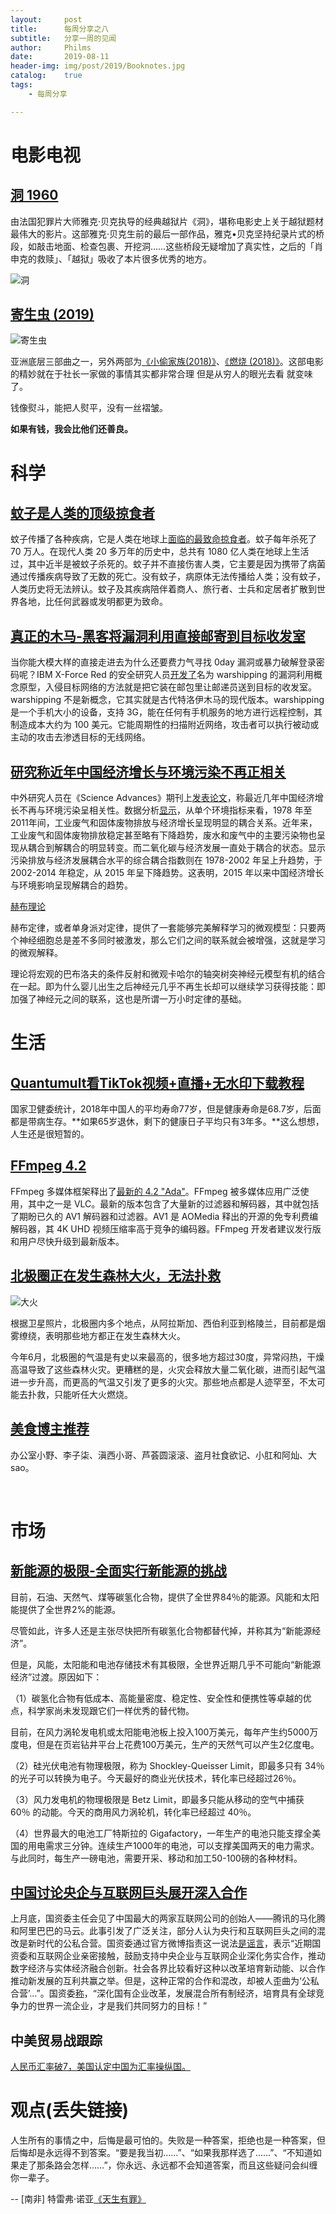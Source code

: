 ```yaml
---
layout:     post
title:      每周分享之八
subtitle:   分享一周的见闻
author:     Philms
date:       2019-08-11
header-img: img/post/2019/Booknotes.jpg
catalog: 	true
tags:
    - 每周分享 

---
```


# 电影电视

## [洞 1960](https://movie.douban.com/subject/1424334/)

由法国犯罪片大师雅克·贝克执导的经典越狱片《洞》，堪称电影史上关于越狱题材最伟大的影片。这部雅克·贝克生前的最后一部作品，雅克•贝克坚持纪录片式的桥段，如敲击地面、检查包裹、开挖洞……这些桥段无疑增加了真实性，之后的「肖申克的救赎」、「越狱」吸收了本片很多优秀的地方。

![洞](https://img1.doubanio.com/view/photo/s_ratio_poster/public/p2497389079.jpg)

## [寄生虫 (2019)](https://movie.douban.com/subject/27010768/)     

![寄生虫](https://img1.doubanio.com/view/photo/s_ratio_poster/public/p2557391568.jpg)

亚洲底层三部曲之一，另外两部为[《小偷家族(2018)》](https://movie.douban.com/subject/27622447/)、[《燃烧 (2018)》](https://movie.douban.com/subject/26842702/)。这部电影的精妙就在于社长一家做的事情其实都非常合理 但是从穷人的眼光去看 就变味了。

钱像熨斗，能把人熨平，没有一丝褶皱。

**如果有钱，我会比他们还善良。**

# 科学

## [**蚊子是人类的顶级掠食者**](https://www.solidot.org/story?sid=61610)

蚊子传播了各种疾病，它是人类在地球上[面临的最致命掠食者](https://www.nytimes.com/2019/07/27/opinion/sunday/mosquitoes-malaria-zika-history.html)。蚊子每年杀死了 70 万人。在现代人类 20 多万年的历史中，总共有 1080 亿人类在地球上生活过，其中近半是被蚊子杀死的。蚊子并不直接伤害人类，它主要是因为携带了病菌通过传播疾病导致了无数的死亡。没有蚊子，病原体无法传播给人类；没有蚊子，人类历史将无法辨认。蚊子及其疾病陪伴着商人、旅行者、士兵和定居者扩散到世界各地，比任何武器或发明都更为致命。

## [真正的木马-黑客将漏洞利用直接邮寄到目标收发室](https://www.solidot.org/story?sid=61651)

当你能大模大样的直接走进去为什么还要费力气寻找 0day 漏洞或暴力破解登录密码呢？IBM X-Force Red 的安全研究人员[开发了](https://techcrunch.com/2019/08/06/warshipping-hackers-ship-exploits-mail-room/)名为 warshipping 的漏洞利用概念原型，入侵目标网络的方法就是把它装在邮包里让邮递员送到目标的收发室。warshipping
不是新概念，它其实就是古代特洛伊木马的现代版本。warshipping 是一个手机大小的设备，支持 3G，能在任何有手机服务的地方进行远程控制，其制造成本大约为 100 美元。它能周期性的扫描附近网络，攻击者可以执行被动或主动的攻击去渗透目标的无线网络。

## [研究称近年中国经济增长与环境污染不再正相关](https://www.solidot.org/story?sid=61656)

中外研究人员在《Science Advances》期刊上[发表论文](https://advances.sciencemag.org/content/5/8/eaau9413)，称最近几年中国经济增长不再与环境污染呈相关性。数据分析[显示](http://news.sciencenet.cn/htmlnews/2019/8/429152.shtm)，从单个环境指标来看，1978 年至 2011年间，工业废气和固体废物排放与经济增长呈现明显的耦合关系。近年来，工业废气和固体废物排放稳定甚至略有下降趋势，废水和废气中的主要污染物也呈现从耦合到解耦合的明显转变。而二氧化碳与经济发展一直处于耦合的状态。显示污染排放与经济发展耦合水平的综合耦合指数则在 1978-2002 年呈上升趋势，于 2002-2014 年稳定，从 2015 年呈下降趋势。这表明，2015 年以来中国经济增长与环境影响呈现解耦合的趋势。

[赫布理论](https://baike.baidu.com/item/%E8%B5%AB%E5%B8%83%E7%90%86%E8%AE%BA/8347084?fr=aladdin)

赫布定律，或者单身派对定律，提供了一套能够完美解释学习的微观模型：只要两个神经细胞总是差不多同时被激发，那么它们之间的联系就会被增强，这就是学习的微观解释。

理论将宏观的巴布洛夫的条件反射和微观卡哈尔的轴突树突神经元模型有机的结合在一起。即为什么婴儿出生之后神经元几乎不再生长却可以继续学习获得技能：即加强了神经元之间的联系，这也是所谓一万小时定律的基础。

# 生活

## [Quantumult看TikTok视频+直播+无水印下载教程](https://github.com/cyubuchen/TikTok_Unlock)

国家卫健委统计，2018年中国人的平均寿命77岁，但是健康寿命是68.7岁，后面都是带病生存。**如果65岁退休，剩下的健康日子平均只有3年多。**这么想想，人生还是很短暂的。

## [**FFmpeg 4.2**](https://www.solidot.org/story?sid=61629)

FFmpeg
多媒体框架释出了[最新的 4.2 "Ada"](http://ffmpeg.org/index.html#pr4.2)。FFmpeg 被多媒体应用广泛使用，其中之一是 VLC。最新的版本包含了大量新的过滤器和解码器，其中就包括了期盼已久的 AV1 解码器和过滤器。AV1 是 AOMedia 释出的开源的免专利费编解码器，其 4K UHD 视频压缩率高于竞争的编码器。FFmpeg 开发者建议发行版和用户尽快升级到最新版本。

## [北极圈正在发生森林大火，无法扑救]([*https://earther.gizmodo.com/satellite-images-show-vast-swaths-of-the-arctic-on-fire-1836500468*](https://earther.gizmodo.com/satellite-images-show-vast-swaths-of-the-arctic-on-fire-1836500468))

![大火](https://www.wangbase.com/blogimg/asset/201907/bg2019072102.jpg)

根据卫星照片，北极圈内多个地点，从阿拉斯加、西伯利亚到格陵兰，目前都是烟雾缭绕，表明那些地方都正在发生森林大火。

今年6月，北极圈的气温是有史以来最高的，很多地方超过30度，异常闷热，干燥高温导致了这些森林火灾。更糟糕的是，火灾会释放大量二氧化碳，进而引起气温进一步升高，而更高的气温又引发了更多的火灾。那些地点都是人迹罕至，不太可能去扑救，只能听任大火燃烧。

## [美食博主推荐](https://www.chongbuluo.com/thread-6519-1-1.html)

办公室小野、李子柒、滇西小哥、芦荟圆滚滚、盗月社食欲记、小肛和阿灿、大sao。

​       


# 市场

## [新能源的极限-全面实行新能源的挑战](https://www.manhattan-institute.org/green-energy-revolution-near-impossible)

目前，石油、天然气、煤等碳氢化合物，提供了全世界84％的能源。风能和太阳能提供了全世界2%的能源。

尽管如此，许多人还是主张尽快把所有碳氢化合物都替代掉，并称其为“新能源经济”。

但是，风能，太阳能和电池存储技术有其极限，全世界近期几乎不可能向“新能源经济”过渡。原因如下：

（1）碳氢化合物有低成本、高能量密度、稳定性、安全性和便携性等卓越的优点，科学家尚未发现跟它们一样优秀的替代物。

目前，在风力涡轮发电机或太阳能电池板上投入100万美元，每年产生约5000万度电，但是在页岩钻井平台上花费100万美元，生产的天然气可以产生2亿度电。

（2）硅光伏电池有物理极限，称为 Shockley-Queisser Limit，即最多只有 34％的光子可以转换为电子。今天最好的商业光伏技术，转化率已经超过26％。

（3）风力发电机的物理极限是 Betz Limit，即最多只能从移动的空气中捕获 60％ 的动能。今天的商用风力涡轮机，转化率已经超过 40％。

（4）世界最大的电池工厂特斯拉的 Gigafactory，一年生产的电池只能支撑全美国的用电需求三分钟。连续生产1000年的电池，可以支撑美国两天的电力需求。与此同时，每生产一磅电池，需要开采、移动和加工50-100磅的各种材料。

## [**中国讨论央企与互联网巨头展开深入合作**](https://www.solidot.org/story?sid=61595)

上月底，国资委主任会见了中国最大的两家互联网公司的创始人——腾讯的马化腾和阿里巴巴的马云。此事引发了广泛关注，部分人认为央行和互联网巨头之间的混改是新时代的公私合营。国资委通过官方微博指责这一说法[是谣言](https://weibo.com/2752396553/I0FHIj6An?type=comment)，表示“近期国资委和互联网企业亲密接触，鼓励支持中央企业与互联网企业深化务实合作，推动数字经济与实体经济融合创新。社会各界比较看好这种以改革培育新动能、以合作推动新发展的互利共赢之举。但是，这种正常的合作和混改，却被人歪曲为‘公私合营’...”。国资委[称](https://weibo.com/2752396553/I0H3p7MbG?from=page_1001062752396553_profile&wvr=6&mod=weibotime)，“深化国有企业改革，发展混合所有制经济，培育具有全球竞争力的世界一流企业，才是我们共同努力的目标！”

## 中美贸易战跟踪

[人民币汇率破7，美国认定中国为汇率操纵国。](http://finance.ifeng.com/c/7ovOy6UT8JE)



# 观点(丢失链接)

人生所有的事情之中，后悔是最可怕的。失败是一种答案，拒绝也是一种答案，但后悔却是永远得不到答案。“要是我当初……”、“如果我那样选了……”、“不知道如果走了那条路会怎样……”，你永远、永远都不会知道答案，而且这些疑问会纠缠你一辈子。

-- [南非] 特雷弗·诺亚[《天生有罪》](https://book.douban.com/subject/30125030/)